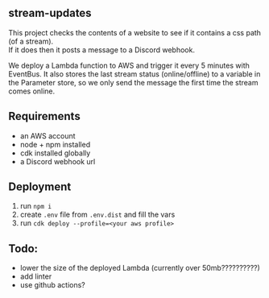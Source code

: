 ## stream-updates
This project checks the contents of a website to see if it contains a css path (of a stream).  
If it does then it posts a message to a Discord webhook.

We deploy a Lambda function to AWS and trigger it every 5 minutes with EventBus.
It also stores the last stream status (online/offline) to a variable in the Parameter store, so we only send the message the first time the stream comes online.

## Requirements
- an AWS account
- node + npm installed
- cdk installed globally
- a Discord webhook url

## Deployment
1. run `npm i`
2. create `.env` file from `.env.dist` and fill the vars
3. run `cdk deploy --profile=<your aws profile>`

## Todo:
- lower the size of the deployed Lambda (currently over 50mb??????????)
- add linter
- use github actions?
